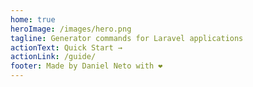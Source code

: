 ```yaml
---
home: true
heroImage: /images/hero.png
tagline: Generator commands for Laravel applications
actionText: Quick Start →
actionLink: /guide/
footer: Made by Daniel Neto with ❤️
---
```

